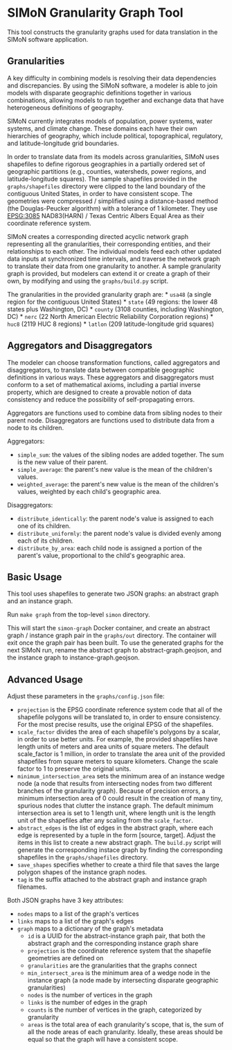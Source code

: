 # SIMoN Granularity Graph Tool

This tool constructs the granularity graphs used for data translation in the SIMoN software application.

## Granularities

A key difficulty in combining models is resolving their data dependencies and discrepancies. By using the SIMoN software, a modeler is able to join models with disparate geographic definitions together in various combinations, allowing models to run together and exchange data that have heterogeneous definitions of geography.

SIMoN currently integrates models of population, power systems, water systems, and climate change. These domains each have their own hierarchies of geography, which include political, topographical, regulatory, and latitude-longitude grid boundaries.

In order to translate data from its models across granularities, SIMoN uses shapefiles to define rigorous geographies in a partially ordered set of geographic partitions (e.g., counties, watersheds, power regions, and latitude-longitude squares). The sample shapefiles provided in the `graphs/shapefiles` directory were clipped to the land boundary of the contiguous United States, in order to have consistent scope. The geometries were compressed / simplified using a distance-based method (the Douglas-Peucker algorithm) with a tolerance of 1 kilometer. They use [EPSG:3085](https://epsg.io/3085-1901) NAD83(HARN) / Texas Centric Albers Equal Area as their coordinate reference system.

SIMoN creates a corresponding directed acyclic network graph representing all the granularities, their corresponding entities, and their relationships to each other. The individual models feed each other updated data inputs at synchronized time intervals, and traverse the network graph to translate their data from one granularity to another. A sample granularity graph is provided, but modelers can extend it or create a graph of their own, by modifying and using the `graphs/build.py` script.

The granularities in the provided granularity graph are:
    * `usa48` (a single region for the contiguous United States)
    * `state` (49 regions: the lower 48 states plus Washington, DC)
    * `county` (3108 counties, including Washington, DC)
    * `nerc` (22 North American Electric Reliability Corporation regions)
    * `huc8` (2119 HUC 8 regions)
    * `latlon` (209 latitude-longitude grid squares)

## Aggregators and Disaggregators

The modeler can choose transformation functions, called aggregators and disaggregators, to translate data between compatible geographic definitions in various ways. These aggregators and disaggregators must conform to a set of mathematical axioms, including a partial inverse property, which are designed to create a provable notion of data consistency and reduce the possibility of self-propagating errors.

Aggregators are functions used to combine data from sibling nodes to their parent node. Disaggregators are functions used to distribute data from a node to its children.

Aggregators:
* `simple_sum`: the values of the sibling nodes are added together. The sum is the new value of their parent.
* `simple_average`: the parent's new value is the mean of the children's values.
* `weighted_average`: the parent's new value is the mean of the children's values, weighted by each child's geographic area.

Disaggregators:
* `distribute_identically`: the parent node's value is assigned to each one of its children.
* `distribute_uniformly`: the parent node's value is divided evenly among each of its children.
* `distribute_by_area`: each child node is assigned a portion of the parent's value, proportional to the child's geographic area.

## Basic Usage

This tool uses shapefiles to generate two JSON graphs: an abstract graph and an instance graph.

Run `make graph` from the top-level `simon` directory.

This will start the `simon-graph` Docker container, and create an abstract graph / instance graph pair in the `graphs/out` directory. The container will exit once the graph pair has been built. To use the generated graphs for the next SIMoN run, rename the abstract graph to abstract-graph.geojson, and the instance graph to instance-graph.geojson.

## Advanced Usage

Adjust these parameters in the `graphs/config.json` file:

* `projection` is the EPSG coordinate reference system code that all of the shapefile polygons will be translated to, in order to ensure consistency. For the most precise results, use the original EPSG of the shapefiles.
* `scale_factor` divides the area of each shapefile's polygons by a scalar, in order to use better units. For example, the provided shapefiles have length units of meters and area units of square meters. The default scale_factor is 1 million, in order to translate the area unit of the provided shapefiles from square meters to square kilometers. Change the scale factor to 1 to preserve the original units.
* `minimum_intersection_area` sets the minimum area of an instance wedge node (a node that results from intersecting nodes from two different branches of the granularity graph). Because of precision errors, a minimum intersection area of 0 could result in the creation of many tiny, spurious nodes that clutter the instance graph. The default minimum intersection area is set to 1 length unit, where length unit is the length unit of the shapefiles after any scaling from the `scale_factor`.
* `abstract_edges` is the list of edges in the abstract graph, where each edge is represented by a tuple in the form [source, target]. Adjust the items in this list to create a new abstract graph. The `build.py` script will generate the corresponding instace graph by finding the corresponding shapefiles in the `graphs/shapefiles` directory.
* `save_shapes` specifies whether to create a third file that saves the large polygon shapes of the instance graph nodes.
* `tag` is the suffix attached to the abstract graph and instance graph filenames.

Both JSON graphs have 3 key attributes:
* `nodes` maps to a list of the graph's vertices
* `links` maps to a list of the graph's edges
* `graph` maps to a dictionary of the graph's metadata
    * `id` is a UUID for the abstract-instance graph pair, that both the abstract graph and the corresponding instance graph share
    * `projection` is the coordinate reference system that the shapefile geometries are defined on
    * `granularities` are the granularities that the graphs connect
    * `min_intersect_area` is the minimum area of a wedge node in the instance graph (a node made by intersecting disparate geographic granularities)
    * `nodes` is the number of vertices in the graph
    * `links` is the number of edges in the graph
    * `counts` is the number of vertices in the graph, categorized by granularity
    * `areas` is the total area of each granularity's scope, that is, the sum of all the node areas of each granularity. Ideally, these areas should be equal so that the graph will have a consistent scope.

